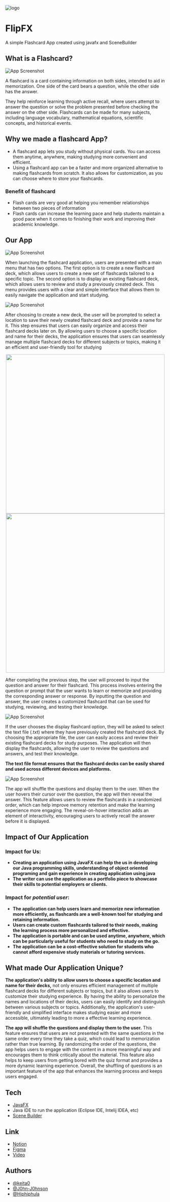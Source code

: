 
![logo](https://media.discordapp.net/attachments/1091273264304758847/1116217022464929832/Untitled_design-removebg-preview.png)


# FlipFX

A simple Flashcard App created using javafx and SceneBuilder


## What is a Flashcard?

![App Screenshot](https://elitemedicalprep.com/wp-content/uploads/2021/07/2021-Guide-to-Creating-High-Yield-Flashcard-Decks-on-UWorld.png)

A flashcard is a card containing information on both sides, intended to aid in memorization. One side of the card bears a question, while the other side has the answer.

They help reinforce learning through active recall, where users attempt to answer the question or solve the problem presented before checking the answer on the other side. Flashcards can be made for many subjects, including language vocabulary, mathematical equations, scientific concepts, and historical events.


## Why we made a flashcard App?

* A flashcard app lets you study without physical cards. You can access them anytime, anywhere, making studying more convenient and efficient.
* Using a flashcard app can be a faster and more organized alternative to making flashcards from scratch. It also allows for customization, as you can choose where to store your flashcards.

### Benefit of flashcard
* Flash cards are very good at helping you remember relationships between two pieces of information
* Flash cards can increase the learning pace and help students maintain a good pace when it comes to finishing their work and improving their academic knowledge.

## Our App

![App Screenshot](https://www.notion.so/image/https%3A%2F%2Fs3-us-west-2.amazonaws.com%2Fsecure.notion-static.com%2Fcdda0601-565e-4f36-866f-c22af0c8a40d%2FUntitled.png?id=6422a575-3ad9-4219-9da3-2b5be054eda3&table=block&spaceId=7f8ab53a-3f24-40cb-8504-f506fba321ef&width=2000&userId=3e16a112-e22f-4aa1-a4ff-f0a3e3c4451c&cache=v2)

When launching the flashcard application, users are presented with a main menu that has two options. The first option is to create a new flashcard deck, which allows users to create a new set of flashcards tailored to a specific topic. The second option is to display an existing flashcard deck, which allows users to review and study a previously created deck. This menu provides users with a clear and simple interface that allows them to easily navigate the application and start studying.

![App Screenshot](https://www.notion.so/image/https%3A%2F%2Fmedia.discordapp.net%2Fattachments%2F1091273264304758847%2F1116577060719169577%2Fimage.png?id=7da7f581-5b01-46f8-b053-77ea4d3cab2a&table=block&spaceId=7f8ab53a-3f24-40cb-8504-f506fba321ef&width=2000&userId=3e16a112-e22f-4aa1-a4ff-f0a3e3c4451c&cache=v2)

After choosing to create a new deck, the user will be prompted to select a location to save their newly created flashcard deck and provide a name for it. This step ensures that users can easily organize and access their flashcard decks later on. By allowing users to choose a specific location and name for their decks, the application ensures that users can seamlessly manage multiple flashcard decks for different subjects or topics, making it an efficient and user-friendly tool for studying

<p align="middle">
    <img src="https://www.notion.so/image/https%3A%2F%2Fmedia.discordapp.net%2Fattachments%2F1091273264304758847%2F1116577097578725448%2Fimage.png?id=20cfa486-333e-4220-9829-c0c34e79a7e6&table=block&spaceId=7f8ab53a-3f24-40cb-8504-f506fba321ef&width=2000&userId=3e16a112-e22f-4aa1-a4ff-f0a3e3c4451c&cache=v2" width="500"/> 
    <img src="https://www.notion.so/image/https%3A%2F%2Fmedia.discordapp.net%2Fattachments%2F1091273264304758847%2F1116577177748639815%2Fimage.png?id=432cf4e9-3e6c-4901-a25c-e3baf88f0dd7&table=block&spaceId=7f8ab53a-3f24-40cb-8504-f506fba321ef&width=2000&userId=3e16a112-e22f-4aa1-a4ff-f0a3e3c4451c&cache=v2" width="500"/>
</p>

After completing the previous step, the user will proceed to input the question and answer for their flashcard. This process involves entering the question or prompt that the user wants to learn or memorize and providing the corresponding answer or response. By inputting the question and answer, the user creates a customized flashcard that can be used for studying, reviewing, and testing their knowledge.

![App Screenshot](https://www.notion.so/image/https%3A%2F%2Fs3-us-west-2.amazonaws.com%2Fsecure.notion-static.com%2Fd853f8fc-e6d0-4992-87eb-a20b35d73777%2FUntitled.png?id=46ac1448-c97e-4ca5-bdac-9b8fd623c0d7&table=block&spaceId=7f8ab53a-3f24-40cb-8504-f506fba321ef&width=2000&userId=3e16a112-e22f-4aa1-a4ff-f0a3e3c4451c&cache=v2)

If the user chooses the display flashcard option, they will be asked to select the text file (.txt) where they have previously created the flashcard deck. By choosing the appropriate file, the user can easily access and review their existing flashcard decks for study purposes. The application will then display the flashcards, allowing the user to review the questions and answers, and test their knowledge. 

**The text file format ensures that the flashcard decks can be easily shared and used across different devices and platforms.**

![App Screenshot](https://www.notion.so/image/https%3A%2F%2Fs3-us-west-2.amazonaws.com%2Fsecure.notion-static.com%2Ffa28c46c-1727-4341-acf8-faf9bac972e5%2FUntitled.png?id=5b47c16a-001d-46c1-bd8d-9033838b37d6&table=block&spaceId=7f8ab53a-3f24-40cb-8504-f506fba321ef&width=2000&userId=3e16a112-e22f-4aa1-a4ff-f0a3e3c4451c&cache=v2)

The app will shuffle the questions and display them to the user. When the user hovers their cursor over the question, the app will then reveal the answer. This feature allows users to review the flashcards in a randomized order, which can help improve memory retention and make the learning experience more engaging. The reveal-on-hover interaction adds an element of interactivity, encouraging users to actively recall the answer before it is displayed.
## Impact of Our Application

### **Impact for Us:**
- **Creating an application using JavaFX can help the us in  developing our Java programming skills, understanding of object oriented programing and gain experience in creating application using java**
- **The writer can use the application as a portfolio piece to showcase their skills to potential employers or clients.**

### **Impact for *potential user*:**
- **The application can help users learn and memorize new information more efficiently, as flashcards are a well-known tool for studying and retaining information.**
 - **Users can create custom flashcards tailored to their needs, making the learning process more personalized and effective.**
 - **The application is portable and can be used anytime, anywhere, which can be particularly useful for students who need to study on the go.**
 - **The application can be a cost-effective solution for students who cannot afford expensive study materials or tutoring services.**
## What made Our Application Unique?

**The application's ability to allow users to choose a specific location and name for their decks,** not only ensures efficient management of multiple flashcard decks for different subjects or topics, but it also allows users to customize their studying experience. By having the ability to personalize the names and locations of their decks, users can easily identify and distinguish between various subjects or topics. Additionally, the application's user-friendly and simplified interface makes studying easier and more accessible, ultimately leading to more a effective learning experience.

**The app will shuffle the questions and display them to the user.** This feature ensures that users are not presented with the same questions in the same order every time they take a quiz, which could lead to memorization rather than true learning. By randomizing the order of the questions, the app helps users to engage with the content in a more meaningful way and encourages them to think critically about the material. This feature also helps to keep users from getting bored with the quiz format and provides a more dynamic learning experience. Overall, the shuffling of questions is an important feature of the app that enhances the learning process and keeps users engaged.

## Tech

- [JavaFX](https://openjfx.io/)
- Java IDE to run the application (Eclipse IDE, Intelij IDEA, etc)
- [Scene Builder](https://gluonhq.com/products/scene-builder/)

## Link

- [Notion](https://www.notion.so/FlipFX-66f9dac79dbc4be8b885a07e119e77d7)
- [Figma](https://www.figma.com/file/HActjI25Iy3T5ZLgo8XzIW/Untitled?type=design&node-id=0%3A1&t=3FD3dIl2WHb9BNZ9-1)
- [Video](https://youtu.be/6ShTo-61zCg)

## Authors

- [@keita0](https://www.github.com/keita0)
- [@J0hn-J0hnson](https://www.github.com/J0hn-J0hnson)
- [@Hiphiphula](https://www.github.com/Hiphiphula)
